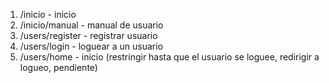 1. /inicio - inicio
2. /inicio/manual - manual de usuario
3. /users/register - registrar usuario
4. /users/login - loguear a un usuario
5. /users/home - inicio (restringir hasta que el usuario se loguee, redirigir a logueo, pendiente)
